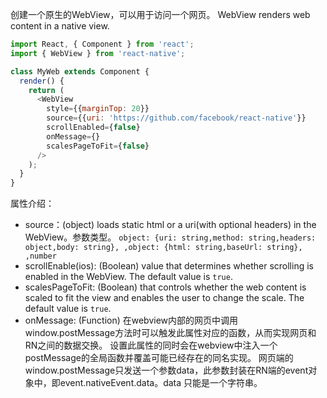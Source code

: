 创建一个原生的WebView，可以用于访问一个网页。
WebView renders web content in a native view.

```js
import React, { Component } from 'react';
import { WebView } from 'react-native';

class MyWeb extends Component {
  render() {
    return (
      <WebView
        style={{marginTop: 20}}
        source={{uri: 'https://github.com/facebook/react-native'}}
        scrollEnabled={false}
        onMessage={}
        scalesPageToFit={false}
      />
    );
  }
}
```
属性介绍：
- source：(object) loads static html or a uri(with optional headers) in the WebView。参数类型。
  `object: {uri: string,method: string,headers: object,body: string}, ,object: {html: string,baseUrl: string}, ,number`
- scrollEnable(ios): (Boolean) value that determines whether scrolling is enabled in the WebView. The default value is `true`.
- scalesPageToFit: (Boolean) that controls whether the web content is scaled to fit the view and enables the user to change the scale. The default value is `true`.
- onMessage: (Function) 在webview内部的网页中调用window.postMessage方法时可以触发此属性对应的函数，从而实现网页和RN之间的数据交换。 设置此属性的同时会在webview中注入一个postMessage的全局函数并覆盖可能已经存在的同名实现。 网页端的window.postMessage只发送一个参数data，此参数封装在RN端的event对象中，即event.nativeEvent.data。data 只能是一个字符串。